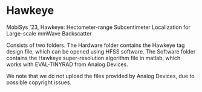 # Hawkeye
MobiSys '23, Hawkeye: Hectometer-range Subcentimeter Localization for Large-scale mmWave Backscatter

Consists of two folders.
The Hardware folder contains the Hawkeye tag design file, which can be opened using HFSS software.
The Software folder contains the Hawkeye super-resolution algorithm file in matlab, which works with EVAL-TINYRAD from Analog Devices.

We note that we do not upload the files provided by Analog Devices, due to possible copyright issues.
